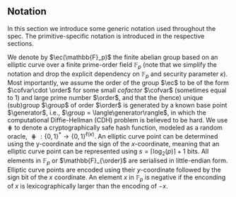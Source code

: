 ## Notation
In this section we introduce some generic notation used throughout the spec. The
primitive-specific notation is introduced in the respective sections.

We denote by $\ec(\mathbb{F}_p)$ the finite abelian group based on an elliptic curve over a finite prime-order field
$\mathbb{F}_p$ (note that we simplify the notation and drop the explicit dependency on $\mathbb{F}_p$ and security
parameter $\kappa$). Most importantly, we assume the order of the group $\ec$ to be of the form $\cofvar\cdot \order$
for some small _cofactor_ $\cofvar$ (sometimes equal to 1) and large prime number $\order$, and that the (hence)
unique (sub)group $\group$ of order $\order$ is generated by a known base point $\generator$, i.e., $\group =
\langle\generator\rangle$,  in which the computational Diffie-Hellman (CDH) problem is believed to be hard. We use
$\hash$ to denote a cryptographically safe hash function, modeled as a random oracle, $\hash: \{0,
1\}^*\rightarrow\{0,1\}^{\ell(\kappa)}$. An elliptic curve point can be determined using the y-coordinate and the sign of the
$x$-coordinate, meaning that an elliptic curve point can be represented using $s=\lceil\log_2(p)\rceil + 1$ bits.
All elements in $\mathbb{F}_p$ or $\mathbb{F}_{\order}$ are serialised in little-endian form. Elliptic curve points
are encoded using their $y$-coordinate followed by the sign bit of the $x$ coordinate. An element $x$ in $\mathbb{F}_p$
is negative if the enconding of $x$ is lexicographically larger than the encoding of $-x$.